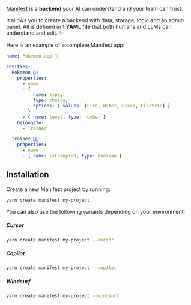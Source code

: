 [Manifest](https://manifest.build) is a **backend** your AI can understand and your team can trust.

It allows you to create a backend with data, storage, logic and an admin panel. All is defined in **1 YAML file** that both humans and LLMs can understand and edit. ✨

Here is an example of a complete Manifest app:

```yaml
name: Pokemon app 🐣

entities:
  Pokemon 🐉:
    properties:
      - name
      - {
          name: type,
          type: choice,
          options: { values: [Fire, Water, Grass, Electric] }
        }
      - { name: level, type: number }
    belongsTo:
      - Trainer

  Trainer 🧑‍🎤:
    properties:
      - name
      - { name: isChampion, type: boolean }
```

## Installation

Create a new Manifest project by running:

```bash
yarn create manifest my-project
```

You can also use the following variants depending on your environment:

##### Cursor

```bash
yarn create manifest my-project --cursor
```

##### Copilot

```bash
yarn create manifest my-project --copilot
```

##### Windsurf

```bash
yarn create manifest my-project --windsurf
```
